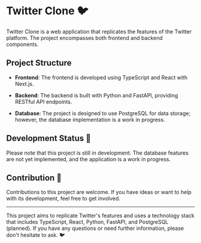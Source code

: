 # Twitter Clone 🐦

Twitter Clone is a web application that replicates the features of the Twitter platform. The project encompasses both frontend and backend components.

## Project Structure

- **Frontend**: The frontend is developed using TypeScript and React with Next.js.

- **Backend**: The backend is built with Python and FastAPI, providing RESTful API endpoints.

- **Database**: The project is designed to use PostgreSQL for data storage; however, the database implementation is a work in progress.

## Development Status 🚧

Please note that this project is still in development. The database features are not yet implemented, and the application is a work in progress.

## Contribution 🤝

Contributions to this project are welcome. If you have ideas or want to help with its development, feel free to get involved.

---

This project aims to replicate Twitter's features and uses a technology stack that includes TypeScript, React, Python, FastAPI, and PostgreSQL (planned). If you have any questions or need further information, please don't hesitate to ask. 🐦

